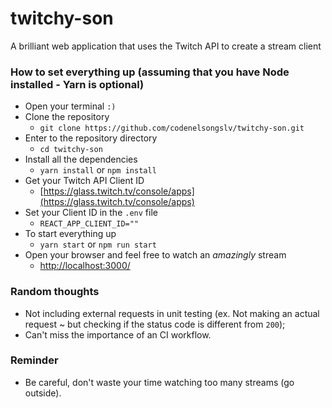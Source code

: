 # twitchy-son

A brilliant web application that uses the Twitch API to create a stream client

### How to set everything up (assuming that you have Node installed - Yarn is optional)

- Open your terminal `:)`
- Clone the repository
  - `git clone https://github.com/codenelsongslv/twitchy-son.git`
- Enter to the repository directory
  - `cd twitchy-son`
- Install all the dependencies
  - `yarn install` or `npm install`
- Get your Twitch API Client ID
  - [https://glass.twitch.tv/console/apps](https://glass.twitch.tv/console/apps)
- Set your Client ID in the `.env` file
  - `REACT_APP_CLIENT_ID=""`
- To start everything up
  - `yarn start` or `npm run start`
- Open your browser and feel free to watch an _amazingly_ stream
  - [http://localhost:3000/](http://localhost:3000/)

### Random thoughts

- Not including external requests in unit testing (ex. Not making an actual request ~ but checking if the status code is different from `200`);
- Can't miss the importance of an CI workflow.

### Reminder

- Be careful, don't waste your time watching too many streams (go outside).
